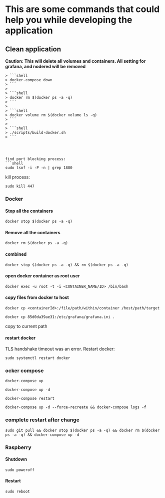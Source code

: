 # This are some commands that could help you while developing the application

## Clean application
**Caution: This will delete all volumes and containers. All setting for grafana, and nodered will be removed**

```shell
> ```shell
> docker-compose down
> ```
> 
> ```shell
> docker rm $(docker ps -a -q)
> ```
> 
> ```shell
> docker volume rm $(docker volume ls -q)
> ```
> 
> ```shell
> ./scripts/build-docker.sh
> ```




find port blocking process: 
```shell
sudo lsof -i -P -n | grep 1880
```

kill process: 
```shell
sudo kill 447
```

### Docker
#### Stop all the containers
```shell
docker stop $(docker ps -a -q)
```

#### Remove all the containers
```shell
docker rm $(docker ps -a -q)
```

#### combined
```shell
docker stop $(docker ps -a -q) && rm $(docker ps -a -q)
```

#### open docker container as root user
```shell
docker exec -u root -t -i <CONTAINER_NAME/ID> /bin/bash
```

#### copy files from docker to host
```shell
docker cp <containerId>:/file/path/within/container /host/path/target
```

```shell
docker cp 85d0da39ae31:/etc/grafana/grafana.ini .
``` 
copy to current path

#### restart docker
TLS handshake timeout was an error. Restart docker:

```shell
sudo systemctl restart docker
```


### ocker compose
```shell
docker-compose up
```
```shell
docker-compose up -d
```

```shell
docker-compose restart
```

```shell
docker-compose up -d --force-recreate && docker-compose logs -f
```
### complete restart after change


```shell
sudo git pull && docker stop $(docker ps -a -q) && docker rm $(docker ps -a -q) && docker-compose up -d
```

### Raspberry
#### Shutdown

```shell
sudo poweroff
```

#### Restart
```shell
sudo reboot
```
